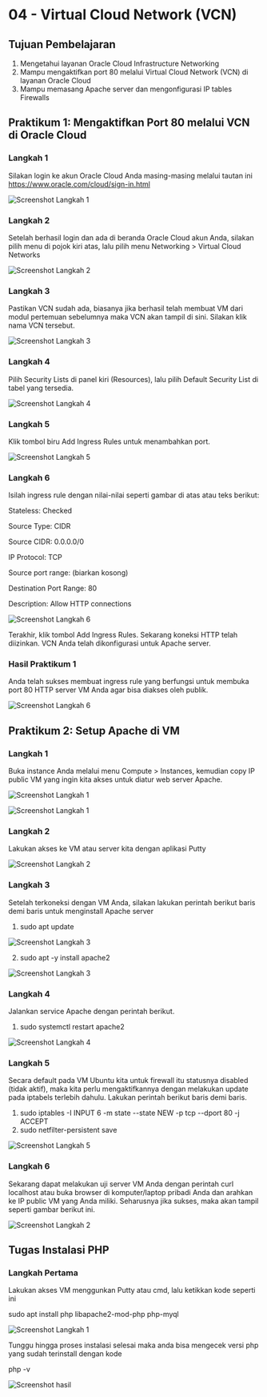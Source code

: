 # 04 - Virtual Cloud Network (VCN)

## Tujuan Pembelajaran

1. Mengetahui layanan Oracle Cloud Infrastructure Networking
2. Mampu mengaktifkan port 80 melalui Virtual Cloud Network (VCN) di layanan
Oracle Cloud
3. Mampu memasang Apache server dan mengonfigurasi IP tables Firewalls

##  Praktikum 1: Mengaktifkan Port 80 melalui VCN di Oracle Cloud

### Langkah 1
 Silakan login ke akun Oracle Cloud Anda masing-masing melalui tautan ini
 https://www.oracle.com/cloud/sign-in.html

 ![Screenshot Langkah 1](img/dasboard_oracle.png)

### Langkah 2
 Setelah berhasil login dan ada di beranda Oracle Cloud akun Anda, silakan pilih
menu di pojok kiri atas, lalu pilih menu Networking > Virtual Cloud Networks

 ![Screenshot Langkah 2](img/01_2.JPG)

### Langkah 3
Pastikan VCN sudah ada, biasanya jika berhasil telah membuat VM dari modul
pertemuan sebelumnya maka VCN akan tampil di sini. Silakan klik nama VCN tersebut.

 ![Screenshot Langkah 3](img/01_3.JPG)

### Langkah 4
Pilih Security Lists di panel kiri (Resources), lalu pilih Default Security List di tabel yang tersedia.

 ![Screenshot Langkah 4](img/01_4.JPG) 

### Langkah 5
Klik tombol biru Add Ingress Rules untuk menambahkan port.

 ![Screenshot Langkah 5](img/01_5.JPG)

### Langkah 6
Isilah ingress rule dengan nilai-nilai seperti gambar di atas atau teks berikut:

Stateless: Checked

Source Type: CIDR

Source CIDR: 0.0.0.0/0

IP Protocol: TCP

Source port range: (biarkan kosong)

Destination Port Range: 80

Description: Allow HTTP connections

 ![Screenshot Langkah 6](img/01_6.JPG)  

Terakhir, klik tombol Add Ingress Rules. Sekarang koneksi HTTP telah diizinkan. VCN Anda
telah dikonfigurasi untuk Apache server.

### Hasil Praktikum 1
Anda telah sukses membuat ingress rule yang berfungsi untuk membuka port 80 HTTP server
VM Anda agar bisa diakses oleh publik.

![Screenshot Langkah 6](img/01_final.JPG)

##  Praktikum 2: Setup Apache di VM

### Langkah 1
Buka instance Anda melalui menu Compute > Instances, kemudian copy IP public
VM yang ingin kita akses untuk diatur web server Apache.

 ![Screenshot Langkah 1](img/02_1.JPG)

 ![Screenshot Langkah 1](img/02_1_1.JPG)

### Langkah 2
Lakukan akses ke VM atau server kita dengan aplikasi Putty

 ![Screenshot Langkah 2](img/02_2.JPG)

### Langkah 3
Setelah terkoneksi dengan VM Anda, silakan lakukan perintah berikut baris
demi baris untuk menginstall Apache server

1. sudo apt update

 ![Screenshot Langkah 3](img/02_3_1.JPG) 

2. sudo apt -y install apache2

![Screenshot Langkah 3](img/02_3_2.JPG) 

### Langkah 4
Jalankan service Apache dengan perintah berikut.

1. sudo systemctl restart apache2

 ![Screenshot Langkah 4](img/02_4.JPG)

### Langkah 5
Secara default pada VM Ubuntu kita untuk firewall itu statusnya disabled (tidak
aktif), maka kita perlu mengaktifkannya dengan melakukan update pada iptabels terlebih
dahulu. Lakukan perintah berikut baris demi baris.

1. sudo iptables -I INPUT 6 -m state --state NEW -p tcp --dport 80 -j ACCEPT
2. sudo netfilter-persistent save

 ![Screenshot Langkah 5](img/02_5.JPG)

### Langkah 6
Sekarang dapat melakukan uji server VM Anda dengan perintah curl
localhost atau buka browser di komputer/laptop pribadi Anda dan arahkan ke IP public
VM yang Anda miliki. Seharusnya jika sukses, maka akan tampil seperti gambar berikut ini.

 ![Screenshot Langkah 2](img/02_6.JPG) 

 ## Tugas Instalasi PHP

 ### Langkah Pertama
 Lakukan akses VM menggunkan Putty atau cmd, lalu ketikkan kode seperti ini

 sudo apt install php libapache2-mod-php php-myql

 ![Screenshot Langkah 1](img/install_php.JPG)

 Tunggu hingga proses instalasi selesai maka anda bisa mengecek versi php yang sudah terinstall dengan kode

 php -v

 ![Screenshot hasil](img/install_php_hasil.JPG)




